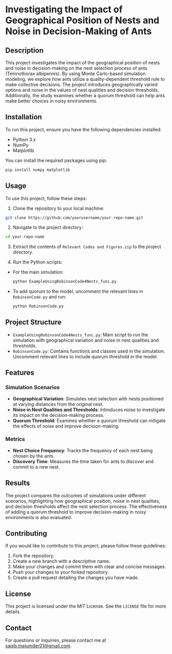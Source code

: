 # Investigating the Impact of Geographical Position of Nests and Noise in Decision-Making of Ants

## Description

This project investigates the impact of the geographical position of nests and noise in decision-making on the nest selection process of ants (Temnothorax albipennis). By using Monte Carlo-based simulation modeling, we explore how ants utilize a quality-dependent threshold rule to make collective decisions. The project introduces geographically varied options and noise in the values of nest qualities and decision thresholds. Additionally, the study examines whether a quorum threshold can help ants make better choices in noisy environments.

## Installation

To run this project, ensure you have the following dependencies installed:

- Python 3.x
- NumPy
- Matplotlib

You can install the required packages using pip:

```bash
pip install numpy matplotlib
```

## Usage

To use this project, follow these steps:

1. Clone the repository to your local machine:

```bash
git clone https://github.com/yourusername/your-repo-name.git
```

2. Navigate to the project directory:

```bash
cd your-repo-name
```

3. Extract the contents of `Relevant Codes and Figures.zip` to the project directory.

4. Run the Python scripts:

- For the main simulation:
  ```bash
  python ExampleUsingRobinsonCode4Nests_func.py
  ```

- To add quorum to the model, uncomment the relevant lines in `RobinsonCode.py` and run:
  ```bash
  python RobinsonCode.py
  ```

## Project Structure

- `ExampleUsingRobinsonCode4Nests_func.py`: Main script to run the simulation with geographical variation and noise in nest qualities and thresholds.
- `RobinsonCode.py`: Contains functions and classes used in the simulation. Uncomment relevant lines to include quorum threshold in the model.

## Features

### Simulation Scenarios

- **Geographical Variation**: Simulates nest selection with nests positioned at varying distances from the original nest.
- **Noise in Nest Qualities and Thresholds**: Introduces noise to investigate its impact on the decision-making process.
- **Quorum Threshold**: Examines whether a quorum threshold can mitigate the effects of noise and improve decision-making.

### Metrics

- **Nest Choice Frequency**: Tracks the frequency of each nest being chosen by the ants.
- **Discovery Time**: Measures the time taken for ants to discover and commit to a new nest.

## Results

The project compares the outcomes of simulations under different scenarios, highlighting how geographical position, noise in nest qualities, and decision thresholds affect the nest selection process. The effectiveness of adding a quorum threshold to improve decision-making in noisy environments is also evaluated.

## Contributing

If you would like to contribute to this project, please follow these guidelines:

1. Fork the repository.
2. Create a new branch with a descriptive name.
3. Make your changes and commit them with clear and concise messages.
4. Push your changes to your forked repository.
5. Create a pull request detailing the changes you have made.

## License

This project is licensed under the MIT License. See the `LICENSE` file for more details.

## Contact

For questions or inquiries, please contact me at saqib.majumder01@gmail.com.
